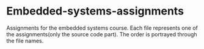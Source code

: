 # Embedded-systems-assignments
Assignments for the embedded systems course.
Each file represents one of the assignments(only the source code part).
The order is portrayed through the file names.

